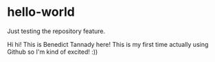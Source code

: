 # hello-world
Just testing the repository feature.

Hi hi! This is Benedict Tannady here! This is my first time actually using Github so I'm kind of excited! :))
